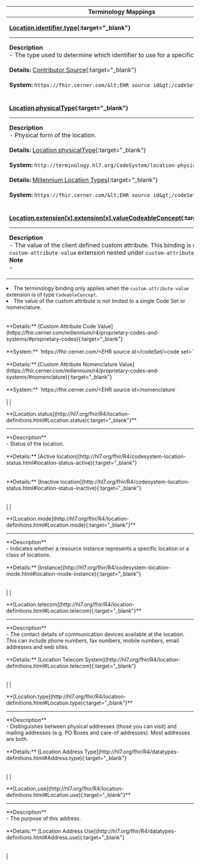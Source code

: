 |Terminology Mappings|
|---|
|<p>**[Location.identifier.type](http://hl7.org/fhir/dstu2/datatypes-definitions.html#Identifier.type){:target="_blank"}**<hr>**Description**<br>- The type used to determine which identifier to use for a specific purpose.<br><br>**Details:** [Contributor Source](https://fhir.cerner.com/millennium/r4/proprietary-codes-and-systems/#code-set-73-location-contributor-source){:target="_blank"}<br><br>**System:** `https://fhir.cerner.com/&lt;EHR source id&gt;/codeSet/73`<br><br>|
|<p>**[Location.physicalType](http://hl7.org/fhir/R4/location-definitions.html#Location.physicalType){:target="_blank"}**<hr>**Description**<br>- Physical form of the location.<br><br>**Details:** [Location physicalType](http://hl7.org/fhir/R4/valueset-location-physical-type.html){:target="_blank"}<br><br>**System:** `http://terminology.hl7.org/CodeSystem/location-physical-type`<br><br>**Details:** [Millennium Location Types](https://fhir.cerner.com/millennium/r4/proprietary-codes-and-systems/#code-set-222-location-type){:target="_blank"}<br><br>**System:** `https://fhir.cerner.com/&lt;EHR source id&gt;/codeSet/222`<br><br>|
|<p>**[Location.extension[x].extension[x].valueCodeableConcept](https://fhir-ehr.cerner.com/r4/StructureDefinition/custom-attribute?_format=json){:target="_blank"}**<hr>**Description**<br>- The value of the client defined custom attribute. This binding is used for the <code>custom-attribute-value</code> extension nested under <code>custom-attribute</code> extensions.<br>**Note**<br>- <ul>
  <li>The terminology binding only applies when the <code>custom-attribute-value</code> extension is of type <code>CodeableConcept</code>.</li>
  <li>The value of the custom attribute is not limited to a single Code Set or nomenclature.</li>
</ul>
<br><br>**Details:** [Custom Attribute Code Value](https://fhir.cerner.com/millennium/r4/proprietary-codes-and-systems/#proprietary-codes){:target="_blank"}<br><br>**System:** `https://fhir.cerner.com/&lt;EHR source id&gt;/codeSet/&lt;code set&gt;`<br><br>**Details:** [Custom Attribute Nomenclature Value](https://fhir.cerner.com/millennium/r4/proprietary-codes-and-systems/#nomenclature){:target="_blank"}<br><br>**System:** `https://fhir.cerner.com/&lt;EHR source id&gt;/nomenclature`<br><br>|
|<p>**[Location.status](http://hl7.org/fhir/R4/location-definitions.html#Location.status){:target="_blank"}**<hr>**Description**<br>- Status of the location.<br><br>**Details:** [Active location](http://hl7.org/fhir/R4/codesystem-location-status.html#location-status-active){:target="_blank"}<br><br><br>**Details:** [Inactive location](http://hl7.org/fhir/R4/codesystem-location-status.html#location-status-inactive){:target="_blank"}<br><br><br>|
|<p>**[Location.mode](http://hl7.org/fhir/R4/location-definitions.html#Location.mode){:target="_blank"}**<hr>**Description**<br>- Indicates whether a resource instance represents a specific location or a class of locations.<br><br>**Details:** [Instance](http://hl7.org/fhir/R4/codesystem-location-mode.html#location-mode-instance){:target="_blank"}<br><br><br>|
|<p>**[Location.telecom](http://hl7.org/fhir/R4/location-definitions.html#Location.telecom){:target="_blank"}**<hr>**Description**<br>- The contact details of communication devices available at the location. This can include phone numbers, fax numbers, mobile numbers, email addresses and web sites.<br><br>**Details:** [Location Telecom System](http://hl7.org/fhir/R4/location-definitions.html#Location.telecom){:target="_blank"}<br><br><br>|
|<p>**[Location.type](http://hl7.org/fhir/R4/location-definitions.html#Location.type){:target="_blank"}**<hr>**Description**<br>- Distinguishes between physical addresses (those you can visit) and mailing addresses (e.g. PO Boxes and care-of addresses). Most addresses are both.<br><br>**Details:** [Location Address Type](http://hl7.org/fhir/R4/datatypes-definitions.html#Address.type){:target="_blank"}<br><br><br>|
|<p>**[Location.use](http://hl7.org/fhir/R4/location-definitions.html#Location.use){:target="_blank"}**<hr>**Description**<br>- The purpose of this address.<br><br>**Details:** [Location Address Use](http://hl7.org/fhir/R4/datatypes-definitions.html#Address.use){:target="_blank"}<br><br><br>|